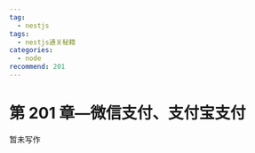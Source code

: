 ```yaml
---
tag:
  - nestjs
tags:
  - nestjs通关秘籍
categories:
  - node
recommend: 201
---
```


# 第 201 章—微信支付、支付宝支付

暂未写作
